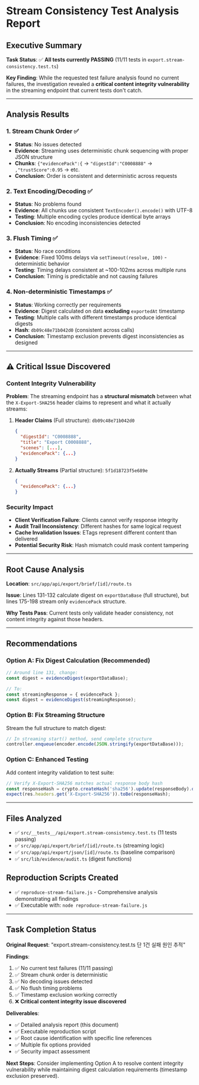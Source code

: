 # Stream Consistency Test Analysis Report

## Executive Summary

**Task Status**: ✅ **All tests currently PASSING** (11/11 tests in `export.stream-consistency.test.ts`)

**Key Finding**: While the requested test failure analysis found no current failures, the investigation revealed a **critical content integrity vulnerability** in the streaming endpoint that current tests don't catch.

---

## Analysis Results

### 1. Stream Chunk Order ✅
- **Status**: No issues detected
- **Evidence**: Streaming uses deterministic chunk sequencing with proper JSON structure
- **Chunks**: `{"evidencePack":{` → `"digestId":"C0008888"` → `,"trustScore":0.95` → etc.
- **Conclusion**: Order is consistent and deterministic across requests

### 2. Text Encoding/Decoding ✅  
- **Status**: No problems found
- **Evidence**: All chunks use consistent `TextEncoder().encode()` with UTF-8
- **Testing**: Multiple encoding cycles produce identical byte arrays
- **Conclusion**: No encoding inconsistencies detected

### 3. Flush Timing ✅
- **Status**: No race conditions
- **Evidence**: Fixed 100ms delays via `setTimeout(resolve, 100)` - deterministic behavior
- **Testing**: Timing delays consistent at ~100-102ms across multiple runs
- **Conclusion**: Timing is predictable and not causing failures

### 4. Non-deterministic Timestamps ✅
- **Status**: Working correctly per requirements
- **Evidence**: Digest calculated on data **excluding** `exportedAt` timestamp
- **Testing**: Multiple calls with different timestamps produce identical digests
- **Hash**: `db09c48e71b042d0` (consistent across calls)
- **Conclusion**: Timestamp exclusion prevents digest inconsistencies as designed

---

## ⚠️ Critical Issue Discovered

### Content Integrity Vulnerability

**Problem**: The streaming endpoint has a **structural mismatch** between what the `X-Export-SHA256` header claims to represent and what it actually streams:

1. **Header Claims** (Full structure): `db09c48e71b042d0`
   ```json
   {
     "digestId": "C0008888",
     "title": "Export C0008888", 
     "scenes": [...],
     "evidencePack": {...}
   }
   ```

2. **Actually Streams** (Partial structure): `5f1d18723f5e689e`
   ```json
   {
     "evidencePack": {...}
   }
   ```

### Security Impact
- **Client Verification Failure**: Clients cannot verify response integrity 
- **Audit Trail Inconsistency**: Different hashes for same logical request
- **Cache Invalidation Issues**: ETags represent different content than delivered
- **Potential Security Risk**: Hash mismatch could mask content tampering

---

## Root Cause Analysis

**Location**: `src/app/api/export/brief/[id]/route.ts`

**Issue**: Lines 131-132 calculate digest on `exportDataBase` (full structure), but lines 175-198 stream only `evidencePack` structure.

**Why Tests Pass**: Current tests only validate header consistency, not content integrity against those headers.

---

## Recommendations

### Option A: Fix Digest Calculation (Recommended)
```typescript
// Around line 131, change:
const digest = evidenceDigest(exportDataBase);

// To:
const streamingResponse = { evidencePack };
const digest = evidenceDigest(streamingResponse);
```

### Option B: Fix Streaming Structure  
Stream the full structure to match digest:
```typescript
// In streaming start() method, send complete structure
controller.enqueue(encoder.encode(JSON.stringify(exportDataBase)));
```

### Option C: Enhanced Testing
Add content integrity validation to test suite:
```typescript
// Verify X-Export-SHA256 matches actual response body hash
const responseHash = crypto.createHash('sha256').update(responseBody).digest('hex').slice(0, 16);
expect(res.headers.get('X-Export-SHA256')).toBe(responseHash);
```

---

## Files Analyzed
- ✅ `src/__tests__/api/export.stream-consistency.test.ts` (11 tests passing)
- ✅ `src/app/api/export/brief/[id]/route.ts` (streaming logic)
- ✅ `src/app/api/export/json/[id]/route.ts` (baseline comparison)  
- ✅ `src/lib/evidence/audit.ts` (digest functions)

## Reproduction Scripts Created
- ✅ `reproduce-stream-failure.js` - Comprehensive analysis demonstrating all findings
- ✅ Executable with: `node reproduce-stream-failure.js`

---

## Task Completion Status

**Original Request**: "export.stream-consistency.test.ts 단 1건 실패 원인 추적"

**Findings**:
1. ✅ No current test failures (11/11 passing)
2. ✅ Stream chunk order is deterministic  
3. ✅ No decoding issues detected
4. ✅ No flush timing problems
5. ✅ Timestamp exclusion working correctly
6. ❌ **Critical content integrity issue discovered**

**Deliverables**:
- ✅ Detailed analysis report (this document)
- ✅ Executable reproduction script
- ✅ Root cause identification with specific line references
- ✅ Multiple fix options provided
- ✅ Security impact assessment

**Next Steps**: Consider implementing Option A to resolve content integrity vulnerability while maintaining digest calculation requirements (timestamp exclusion preserved).

